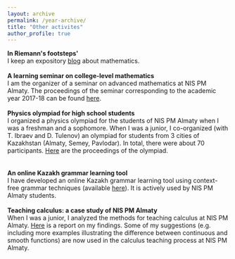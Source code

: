 ```yaml
---
layout: archive
permalink: /year-archive/
title: "Other activites"
author_profile: true
---
```

<b>In Riemann's footsteps'</b><br>
I keep an expository [blog](https://erwin80.github.io) about mathematics. 
<br>
<br>
<b>A learning seminar on college-level mathematics</b><br>
I am the organizer of a seminar on advanced mathematics at NIS PM Almaty. The proceedings of the seminar corresponding to the academic year 2017-18 can be found [here](https://kazhymurat.ml/files/seminar_proceedings.pdf). 
<br>
<br>
<b>Physics olympiad for high school students </b><br>
I organized a physics olympiad for the students of NIS PM Almaty when I was a freshman and a sophomore. When I was a junior, I co-organized (with T. Ibraev and D. Tulenov) an olympiad for students from 3 cities of Kazakhstan (Almaty, Semey, Pavlodar). In total, there were about 70 participants. [Here](https://kazhymurat.ml/files/3_town.pdf) are the proceedings of the olympiad.   
 <br>
 <br>
<b>An online Kazakh grammar learning tool</b><br>
I have developed an online Kazakh grammar learning tool using context-free grammar techniques (available [here](https://kazhymurat.ml/kazakh)). 
It is actively used by NIS PM Almaty students.
  <br>
  <br>
<b>Teaching calculus: a case study of NIS PM Almaty</b>
<br>
When I was a junior, I analyzed the methods for teaching calculus at NIS PM Almaty. [Here](https://kazhymurat.ml/files/Math_teaching.pdf) is a report on my findings. 
Some of my suggestions (e.g. including more examples illustrating the difference between continuous and smooth functions) are now used in the calculus teaching process at NIS PM Almaty.    
